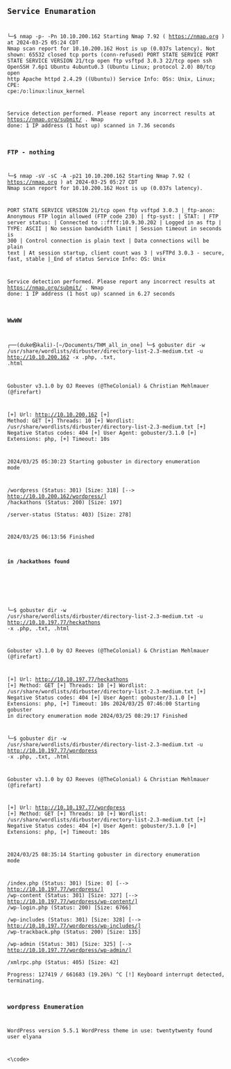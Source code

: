 <code>
  
## Service Enumaration 

└─$ nmap  -p- -Pn 10.10.200.162 
Starting Nmap 7.92 ( https://nmap.org ) at 2024-03-25 05:24 CDT
Nmap scan report for 10.10.200.162
Host is up (0.037s latency).
Not shown: 65532 closed tcp ports (conn-refused)
PORT   STATE SERVICE
PORT   STATE SERVICE VERSION
21/tcp open  ftp     vsftpd 3.0.3
22/tcp open  ssh     OpenSSH 7.6p1 Ubuntu 4ubuntu0.3 (Ubuntu Linux; protocol 2.0)
80/tcp open  http    Apache httpd 2.4.29 ((Ubuntu))
Service Info: OSs: Unix, Linux; CPE: cpe:/o:linux:linux_kernel

Service detection performed. Please report any incorrect results at https://nmap.org/submit/ .
Nmap done: 1 IP address (1 host up) scanned in 7.36 seconds

### FTP - nothing 
└─$ nmap  -sV -sC -A  -p21 10.10.200.162
Starting Nmap 7.92 ( https://nmap.org ) at 2024-03-25 05:27 CDT
Nmap scan report for 10.10.200.162
Host is up (0.037s latency).

PORT   STATE SERVICE VERSION
21/tcp open  ftp     vsftpd 3.0.3
|_ftp-anon: Anonymous FTP login allowed (FTP code 230)
| ftp-syst: 
|   STAT: 
| FTP server status:
|      Connected to ::ffff:10.9.30.202
|      Logged in as ftp
|      TYPE: ASCII
|      No session bandwidth limit
|      Session timeout in seconds is 300
|      Control connection is plain text
|      Data connections will be plain text
|      At session startup, client count was 3
|      vsFTPd 3.0.3 - secure, fast, stable
|_End of status
Service Info: OS: Unix

Service detection performed. Please report any incorrect results at https://nmap.org/submit/ .
Nmap done: 1 IP address (1 host up) scanned in 6.27 seconds

### WwWW

┌──(duke㉿kali)-[~/Documents/THM_all_in_one]
└─$ gobuster dir -w /usr/share/wordlists/dirbuster/directory-list-2.3-medium.txt -u http://10.10.200.162 -x .php, .txt, .html

Gobuster v3.1.0
by OJ Reeves (@TheColonial) & Christian Mehlmauer (@firefart)

[+] Url:                     http://10.10.200.162
[+] Method:                  GET
[+] Threads:                 10
[+] Wordlist:                /usr/share/wordlists/dirbuster/directory-list-2.3-medium.txt
[+] Negative Status codes:   404
[+] User Agent:              gobuster/3.1.0
[+] Extensions:              php,
[+] Timeout:                 10s

2024/03/25 05:30:23 Starting gobuster in directory enumeration mode

/wordpress            (Status: 301) [Size: 318] [--> http://10.10.200.162/wordpress/]
/hackathons           (Status: 200) [Size: 197]                                      
/server-status        (Status: 403) [Size: 278]                                      

2024/03/25 06:13:56 Finished

#### in /hackathons found
<!-- Dvc W@iyur@123 -->
<!-- KeepGoing -->


└─$ gobuster dir -w /usr/share/wordlists/dirbuster/directory-list-2.3-medium.txt -u http://10.10.197.77/heckathons -x .php, .txt, .html

Gobuster v3.1.0
by OJ Reeves (@TheColonial) & Christian Mehlmauer (@firefart)

[+] Url:                     http://10.10.197.77/heckathons
[+] Method:                  GET
[+] Threads:                 10
[+] Wordlist:                /usr/share/wordlists/dirbuster/directory-list-2.3-medium.txt
[+] Negative Status codes:   404
[+] User Agent:              gobuster/3.1.0
[+] Extensions:              php,
[+] Timeout:                 10s
2024/03/25 07:46:00 Starting gobuster in directory enumeration mode
2024/03/25 08:29:17 Finished

└─$ gobuster dir -w /usr/share/wordlists/dirbuster/directory-list-2.3-medium.txt -u http://10.10.197.77/wordpress -x .php, .txt, .html

Gobuster v3.1.0
by OJ Reeves (@TheColonial) & Christian Mehlmauer (@firefart)

[+] Url:                     http://10.10.197.77/wordpress
[+] Method:                  GET
[+] Threads:                 10
[+] Wordlist:                /usr/share/wordlists/dirbuster/directory-list-2.3-medium.txt
[+] Negative Status codes:   404
[+] User Agent:              gobuster/3.1.0
[+] Extensions:              php,
[+] Timeout:                 10s

2024/03/25 08:35:14 Starting gobuster in directory enumeration mode

/index.php            (Status: 301) [Size: 0] [--> http://10.10.197.77/wordpress/]
/wp-content           (Status: 301) [Size: 327] [--> http://10.10.197.77/wordpress/wp-content/]
/wp-login.php         (Status: 200) [Size: 6766]                                               
/wp-includes          (Status: 301) [Size: 328] [--> http://10.10.197.77/wordpress/wp-includes/]
/wp-trackback.php     (Status: 200) [Size: 135]                                                 
/wp-admin             (Status: 301) [Size: 325] [--> http://10.10.197.77/wordpress/wp-admin/]   
/xmlrpc.php           (Status: 405) [Size: 42]                                                  
Progress: 127419 / 661683 (19.26%)                                                             ^C
[!] Keyboard interrupt detected, terminating.
                                                  

### wordpress Enumeration
WordPress version 5.5.1
WordPress theme in use: twentytwenty 
found user elyana




<\code>
